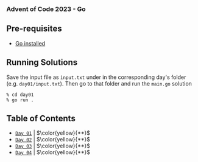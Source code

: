 ### Advent of Code 2023 - Go

## Pre-requisites
 - [Go installed](https://go.dev/)

## Running Solutions

Save the input file as `input.txt` under in the corresponding day's folder (e.g. `day01/input.txt`).
Then go to that folder and run the `main.go` solution

    % cd day01
    % go run .

## Table of Contents

- [`Day 01`](./day01/) | $\color{yellow}{**}$
- [`Day 02`](./day02/) | $\color{yellow}{**}$
- [`Day 03`](./day03/) | $\color{yellow}{**}$
- [`Day 04`](./day04/) | $\color{yellow}{**}$

